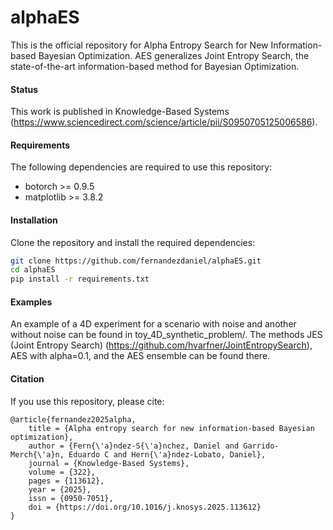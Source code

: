 # alphaES

This is the official repository for Alpha Entropy Search for New Information-based Bayesian Optimization. AES generalizes Joint Entropy Search, the state-of-the-art information-based method for Bayesian Optimization.

#### Status

This work is published in Knowledge-Based Systems (https://www.sciencedirect.com/science/article/pii/S0950705125006586).

#### Requirements

The following dependencies are required to use this repository:

- botorch >= 0.9.5
- matplotlib >= 3.8.2

#### Installation

Clone the repository and install the required dependencies:

```bash
git clone https://github.com/fernandezdaniel/alphaES.git
cd alphaES
pip install -r requirements.txt
```

#### Examples

An example of a 4D experiment for a scenario with noise and another without noise can be found in toy_4D_synthetic_problem/. The methods JES (Joint Entropy Search) (https://github.com/hvarfner/JointEntropySearch), AES with alpha=0.1, and the AES ensemble can be found there.

#### Citation

If you use this repository, please cite:

```
@article{fernandez2025alpha,
    title = {Alpha entropy search for new information-based Bayesian optimization},
    author = {Fern{\'a}ndez-S{\'a}nchez, Daniel and Garrido-Merch{\'a}n, Eduardo C and Hern{\'a}ndez-Lobato, Daniel},
    journal = {Knowledge-Based Systems},
    volume = {322},
    pages = {113612},
    year = {2025},
    issn = {0950-7051},
    doi = {https://doi.org/10.1016/j.knosys.2025.113612}
}
```

